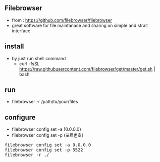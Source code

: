 ## Filebrowser
- from : https://github.com/filebrowser/filebrowser
- great software for file maintanace and sharing on simple and strait interface

## install
- by just run shell command
  - curl -fsSL https://raw.githubusercontent.com/filebrowser/get/master/get.sh | bash
## run
  - filebrowser -r /path/to/your/files
## configure
  - filebrowser config set -a {0.0.0.0}
  - filebrowser config set -p {포트번호}

<pre>
filebrowser config set -a 0.0.0.0
filebrowser config set -p 5522
filebrowser -r ./
</pre>
